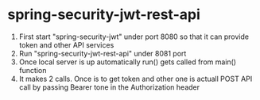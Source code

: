 # spring-security-jwt-rest-api

1. First start "spring-security-jwt" under port 8080 so that it can provide token and other API services
2. Run "spring-security-jwt-rest-api" under 8081 port
3. Once local server is up automatically run() gets called from main() function
4. It makes 2 calls. Once is to get token and other one is actuall POST API call by passing Bearer tone in the Authorization header
   
   
